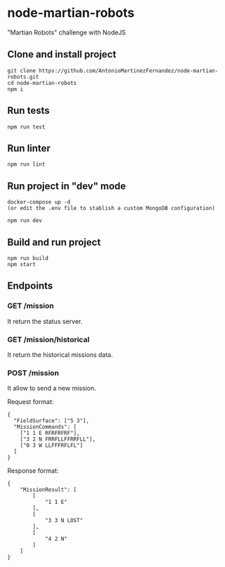 # node-martian-robots

"Martian Robots" challenge with NodeJS

## Clone and install project

```
git clone https://github.com/AntonioMartinezFernandez/node-martian-robots.git
cd node-martian-robots
npm i
```

## Run tests

```
npm run test
```

## Run linter

```
npm run lint
```

## Run project in "dev" mode

```
docker-compose up -d
(or edit the .env file to stablish a custom MongoDB configuration)

npm run dev
```

## Build and run project

```
npm run build
npm start
```

## Endpoints

### GET /mission

It return the status server.

### GET /mission/historical

It return the historical missions data.

### POST /mission

It allow to send a new mission.

Request format:

```
{
  "FieldSurface": ["5 3"],
  "MissionCommands": [
    ["1 1 E RFRFRFRF"],
    ["3 2 N FRRFLLFFRRFLL"],
    ["0 3 W LLFFFRFLFL"]
  ]
}
```

Response format:

```
{
    "MissionResult": [
        [
            "1 1 E"
        ],
        [
            "3 3 N LOST"
        ],
        [
            "4 2 N"
        ]
    ]
}
```

